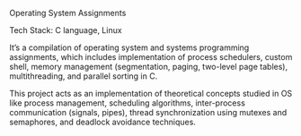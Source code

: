 Operating System Assignments

Tech Stack: C language, Linux

It’s a compilation of operating system and systems programming assignments, which includes implementation of process schedulers, custom shell, memory management (segmentation, paging, two-level page tables), multithreading, and parallel sorting in C.

This project acts as an implementation of theoretical concepts studied in OS like process management, scheduling algorithms, inter-process communication (signals, pipes), thread synchronization using mutexes and semaphores, and deadlock avoidance techniques.
